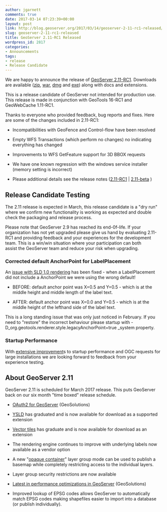 ```yaml
---
author: jgarnett
comments: true
date: 2017-03-14 07:23:39+00:00
layout: post
link: http://blog.geoserver.org/2017/03/14/geoserver-2-11-rc1-released/
slug: geoserver-2-11-rc1-released
title: GeoServer 2.11-RC1 Released
wordpress_id: 2817
categories:
- Announcements
tags:
- release
- Release Candidate
---
```


We are happy to announce the release of [GeoServer 2.11-RC1](http://geoserver.org/release/2.11-RC1/). Downloads are available ([zip](http://sourceforge.net/projects/geoserver/files/GeoServer/2.11-RC1/geoserver-2.11-RC1-bin.zip/download), [war](http://sourceforge.net/projects/geoserver/files/GeoServer/2.11-RC1/geoserver-2.11-RC1-war.zip/download), [dmg](http://sourceforge.net/projects/geoserver/files/GeoServer/2.10-RC1/geoserver-2.11-RC1.dmg/download) and [exe](http://sourceforge.net/projects/geoserver/files/GeoServer/2.11-RC1/geoserver-2.11-RC1.exe/download)) along with docs and extensions.

This is a release candidate of GeoServer not intended for production use. This release is made in conjunction with GeoTools 16-RC1 and GeoWebCache 1.11-RC1.

Thanks to everyone who provided feedback, bug reports and fixes. Here are some of the changes included in 2.11-RC1:



 	
  * Incompatibilities with GeoFence and Control-flow have been resolved

 	
  * Empty WFS Transactions (which perform no changes) no indicating everything has changed

 	
  * Improvements to WFS GetFeature support for 3D BBOX requests

 	
  * We have one known regression with the windows service installer (memory setting is incorrect)

 	
  * Please additional details see the release notes ([2.11-RC1](https://osgeo-org.atlassian.net/secure/ReleaseNote.jspa?version=15301&projectId=10000) | [2.11-beta](https://osgeo-org.atlassian.net/secure/ReleaseNote.jspa?version=14404&projectId=10000&) )




## Release Candidate Testing


The 2.11 release is expected in March, this release candidate is a "dry run" where we confirm new functionality is working as expected and double check the packaging and release process.

Please note that GeoServer 2.9 has reached its end-0f-life. If your organization has not yet upgraded please give us hand by evaluating 2.11-RC1 and providing feedback and your experiences for the development team. This is a win/win situation where your participation can both assist the GeoServer team and reduce your risk when upgrading.


### Corrected default AnchorPoint for LabelPlacement


An [issue with SLD 1.0 rendering](https://osgeo-org.atlassian.net/browse/GEOT-5632) has been fixed - when a LabelPlacement did not include a AnchorPoint we were using the wrong default!



 	
  * BEFORE: default anchor point was X=0.5 and Y=0.5 - which is at the middle height and middle length of the label text.

 	
  * AFTER: default anchor point was X=0.0 and Y=0.5 - which is at the middle height of the lefthand
side of the label text.


This is a long standing issue that was only just noticed in February. If you need to "restore" the incorrect behaviour please startup with -D_org.geotools.renderer.style.legacyAnchorPoint=true _system property.


### Startup Performance


With [extensive improvement](https://github.com/geoserver/geoserver/wiki/GSIP%20155)s to startup performance and OGC requests for large installations we are looking forward to feedback from your experience testing.


## About GeoServer 2.11


GeoServer 2.11 is scheduled for March 2017 release. This puts GeoServer back on our six month "time boxed" release schedule.



 	
  * [OAuth2 for GeoServer](http://www.geo-solutions.it/blog/oauth2-geoserver/) (GeoSolutions)

 	
  * [YSLD](http://docs.geoserver.org/stable/en/user/styling/ysld/index.html) has graduated and is now available for download as a supported extension

 	
  * [Vector tiles](http://docs.geoserver.org/latest/en/user/extensions/vectortiles/index.html) has graduate and is now available for download as an extension

 	
  * The rendering engine continues to improve with underlying labels now available as a vendor option

 	
  * A new "[opaque container](http://docs.geoserver.org/latest/en/user/data/webadmin/layergroups.html#layer-group-modes)" layer group mode can be used to publish a basemap while completely restricting access to the individual layers.

 	
  * Layer group security restrictions are now available

 	
  * [Latest in performance optimizations in GeoServer](http://www.geo-solutions.it/blog/performance-geoserver/) (GeoSolutions)

 	
  * Improved lookup of EPSG codes allows GeoServer to automatically match EPSG codes making shapefiles easier to import into a database (or publish individually).


